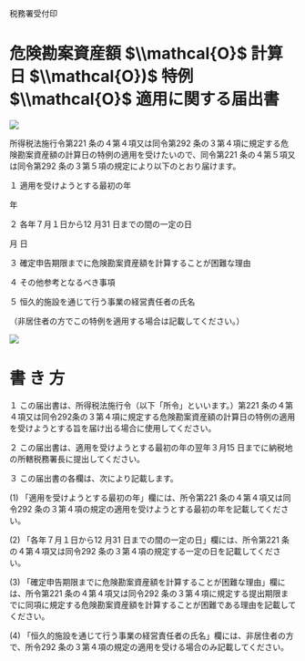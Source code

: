 税務署受付印

# 危険勘案資産額 $\\mathcal{O}$ 計算日 $\\mathcal{O})$ 特例 $\\mathcal{O}$ 適用に関する届出書

![](https://www.nta.go.jp/tmp/8851ef39-caa6-4969-a9cb-3b3d919e9152/images/658247c0043dd710a1e91cf56555f6f3c342c45987311002a30430f34292c93d.jpg)

所得税法施行令第221 条の４第４項又は同令第292 条の３第４項に規定する危険勘案資産額の計算日の特例の適用を受けたいので、同令第221 条の４第５項又は同令第292 条の３第５項の規定により以下のとおり届けます。

１ 適用を受けようとする最初の年

年

２ 各年７月１日から12 月31 日までの間の一定の日

月 日

３ 確定申告期限までに危険勘案資産額を計算することが困難な理由

４ その他参考となるべき事項

５ 恒久的施設を通じて行う事業の経営責任者の氏名

（非居住者の方でこの特例を適用する場合は記載してください。）

![](https://www.nta.go.jp/tmp/8851ef39-caa6-4969-a9cb-3b3d919e9152/images/3143be04f6a437f21d151fe6e59125f14f5eaf867e5faf0d9ba49495d045cdf0.jpg)

# 書 き 方

１ この届出書は、所得税法施行令（以下「所令」といいます。）第221 条の４第４項又は同令292条の３第４項に規定する危険勘案資産額の計算日の特例の適用を受けようとする旨を届け出る場合に使用してください。

２ この届出書は、適用を受けようとする最初の年の翌年３月15 日までに納税地の所轄税務署長に提出してください。

３ この届出書の各欄は、次により記載します。

(1) 「適用を受けようとする最初の年」欄には、所令第221 条の４第４項又は同令292 条の３第４項の規定の適用を受けようとする最初の年を記載してください。

(2) 「各年７月１日から12 月31 日までの間の一定の日」欄には、所令第221 条の４第４項又は同令292 条の３第４項の規定する一定の日を記載してください。

(3) 「確定申告期限までに危険勘案資産額を計算することが困難な理由」欄には、所令第221 条の４第４項又は同令292 条の３第４項に規定する提出期限までに同項に規定する危険勘案資産額を計算することが困難である理由を記載してください。

(4) 「恒久的施設を通じて行う事業の経営責任者の氏名」欄には、非居住者の方で、所令292 条の３第４項の規定の適用を受ける場合のみ記載してください。